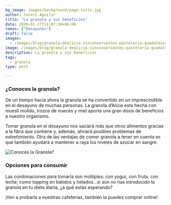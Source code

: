 ```yaml
---
bg_image: images/background/page-title.jpg
author: Yareri Aguilar
title: "La granola y sus beneficios"
date: 2020-01-27T11:07:10+06:00
temas: ["Desayunos"]
draft: false
images:
  - /images/blog/granola-dealicia-sinconservantes-pasteleria-guadalmina-sotogrande-estepona-marbella.jpeg
image: /images/blog/granola-dealicia-sinconservantes-pasteleria-guadalmina-sotogrande-estepona-marbella.jpeg
description: La granola y sus beneficios
tags:
  - granola
type: post

---
```


### ¿Conoces la granola?

De un tiempo hacia ahora la granola se ha convertido en un imprescindible en el desayuno de muchas personas. La granola d’Alicia esta hecha con muesli molido, trozos de nueces y miel aporta una gran dosis de beneficios a nuestro organismo.

Tomar granola en el desayuno nos saciará más que otros alimentos gracias a la fibra que contiene y, además, aliviará posibles problemas de estreñimiento. Otra de las ventajas de comer granola a tener en cuenta es que también ayudará a mantener a raya los niveles de azúcar en sangre.

![Conoces la Granola?](/images/blog/VasodeGranola-pasteleria-cafeteria-desayunos-estepona-guadalmina-sotogrande-marbella.jpeg "Granola")

### Opciones para consumir

Las combinaciones para tomarla son múltiples: con yogur, con fruta, con leche, como topping en batidos y helados…si aún no has introducido la granola en tu dieta diaria, ¿a qué estás esperando?

¡Ven a probarla a nuestras cafeterías, también la puedes comprar online!
